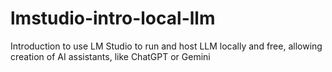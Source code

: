 # lmstudio-intro-local-llm
Introduction to use LM Studio to run and host LLM locally and free, allowing creation of AI assistants, like ChatGPT or Gemini
